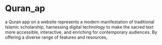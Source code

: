 # Quran_ap
a Quran app on a website represents a modern manifestation of traditional Islamic scholarship, harnessing digital technology to make the sacred text more accessible, interactive, and enriching for contemporary audiences. By offering a diverse range of features and resources, 
